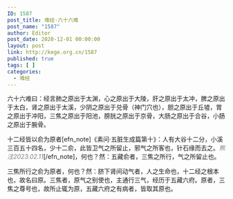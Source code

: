 ```yaml
---
ID: 1587
post_title: 难经·六十六难
post_name: "1587"
author: Editor
post_date: 2020-12-01 00:00:00
layout: post
link: http://kege.org.cn/1587
published: true
tags: [ ]
categories:
  - 难经
---
```

六十六难曰：经言肺之原出于太渊，心之原出于大陵，肝之原出于太冲，脾之原出于太白，肾之原出于太溪，少阴之原出于兑骨（神门穴也），胆之原出于丘墟，胃之原出于冲阳，三焦之原出于阳池，膀胱之原出于京骨，大肠之原出于合谷，小肠之原出于腕骨。

十二经皆以俞为原者[efn_note]《素问·五脏生成篇第十》：人有大谷十二分，小溪三百五十四名，少十二俞，此皆卫气之所留止，邪气之所客也，针石缘而去之。<span style="color: #808080;"><em>熊注2023.02.11</em></span>[/efn_note]，何也？然：五藏俞者，三焦之所行，气之所留止也。

三焦所行之俞为原者，何也？然：脐下肾间动气者，人之生命也，十二经之根本也，故名曰原。三焦者，原气之别使也，主通行三气，经历于五藏六府。原者，三焦之尊号也，故所止辄为原，五藏六府之有病者，皆取其原也。